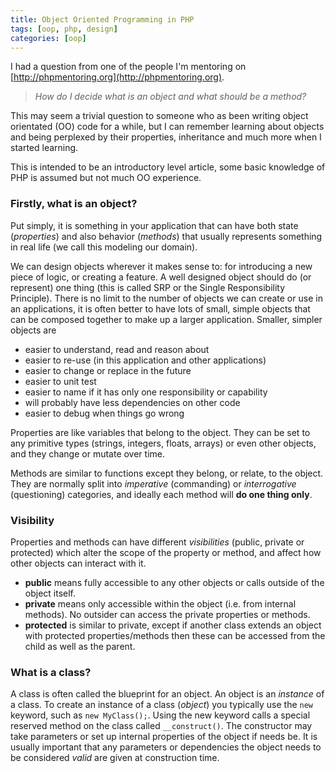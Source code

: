 ```yaml
---
title: Object Oriented Programming in PHP
tags: [oop, php, design]
categories: [oop]
---
```


I had a question from one of the people I'm mentoring on [http://phpmentoring.org](http://phpmentoring.org). 

> _How do I decide what is an object and what should be a method?_

This may seem a trivial question to someone who as been writing object orientated (OO) code for a while, but I can remember learning about objects and being perplexed by their properties, inheritance and much more when I started learning.

This is intended to be an introductory level article, some basic knowledge of PHP is assumed but not much OO experience.

### Firstly, what is an object?

Put simply, it is something in your application that can have both state (_properties_) and also behavior (_methods_) that usually represents something in real life (we call this modeling our domain). 

We can design objects wherever it makes sense to: for introducing a new piece of logic, or creating a feature. A well designed object should do (or represent) one thing (this is called SRP or the Single Responsibility Principle). There is no limit to the number of objects we can create or use in an applications, it is often better to have lots of small, simple objects that can be composed together to make up a larger application. Smaller, simpler objects are
 
 - easier to understand, read and reason about
 - easier to re-use (in this application and other applications)
 - easier to change or replace in the future
 - easier to unit test
 - easier to name if it has only one responsibility or capability
 - will probably have less dependencies on other code
 - easier to debug when things go wrong

Properties are like variables that belong to the object. They can be set to any primitive types (strings, integers, floats, arrays) or even other objects, and they change or mutate over time.

Methods are similar to functions except they belong, or relate, to the object. They are normally split into _imperative_ (commanding) or _interrogative_ (questioning) categories, and ideally each method will __do one thing only__.

### Visibility

Properties and methods can have different _visibilities_ (public, private or protected) which alter the scope of the property or method, and affect how other objects can interact with it.

 - __public__ means fully accessible to any other objects or calls outside of the object itself.
 - __private__ means only accessible within the object (i.e. from internal methods). No outsider can access the private properties or methods.
 - __protected__ is similar to private, except if another class extends an object with protected properties/methods then these can be accessed from the child as well as the parent.

### What is a class?

A class is often called the blueprint for an object. An object is an _instance_ of a class. To create an instance of a class (_object_) you typically use the `new` keyword, such as `new MyClass();`. Using the new keyword calls a special reserved method on the class called `__construct()`. The constructor may take parameters or set up internal properties of the object if needs be. It is usually important that any parameters or dependencies the object needs to be considered _valid_ are given at construction time.